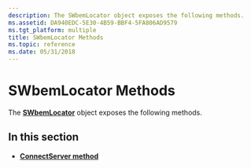 ```yaml
---
description: The SWbemLocator object exposes the following methods.
ms.assetid: DA940EDC-5E30-4B59-BBF4-5FA806AD9579
ms.tgt_platform: multiple
title: SWbemLocator Methods
ms.topic: reference
ms.date: 05/31/2018
---
```


# SWbemLocator Methods

The [**SWbemLocator**](swbemlocator.md) object exposes the following methods.

## In this section

-   [**ConnectServer method**](swbemlocator-connectserver.md)

 

 




